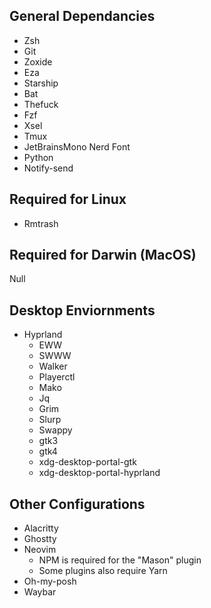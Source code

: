 ## General Dependancies
* Zsh
* Git
* Zoxide
* Eza
* Starship
* Bat
* Thefuck
* Fzf
* Xsel
* Tmux
* JetBrainsMono Nerd Font
* Python
* Notify-send

## Required for Linux
* Rmtrash

## Required for Darwin (MacOS)
Null

## Desktop Enviornments
* Hyprland
    * EWW
    * SWWW
    * Walker
    * Playerctl
    * Mako
    * Jq
    * Grim
    * Slurp
    * Swappy
    * gtk3
    * gtk4
    * xdg-desktop-portal-gtk
    * xdg-desktop-portal-hyprland

## Other Configurations
* Alacritty
* Ghostty
* Neovim
    * NPM is required for the "Mason" plugin
    * Some plugins also require Yarn
* Oh-my-posh
* Waybar

